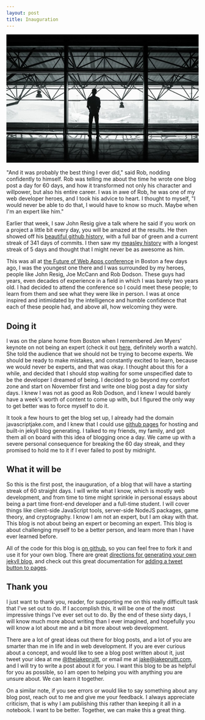 ```yaml
---
layout: post
title: Inauguration
---
```


![](/images/4fjHtYHdRlSemICxjjBu_IMG_8424.jpg)

"And it was probably the best thing I ever did," said Rob, nodding confidently to himself. Rob was telling me about the time he wrote one blog post a day for 60 days, and how it transformed not only his character and willpower, but also his entire career.  I was in awe of Rob, he was one of my web developer heroes, and I took his advice to heart.  I thought to myself, "I would never be able to do that, I would have to know so much.  Maybe when I'm an expert like him."

Earlier that week, I saw John Resig give a talk where he said if you work on a project a little bit every day, you will be amazed at the results. He then showed off his [beautiful github history](https://github.com/jeresig), with a full bar of green and a current streak of 341 days of commits.  I then saw my [measley history](https://github.com/jrpruit1) with a longest streak of 5 days and thought that I might never be as awesome as him.

This was all at [the Future of Web Apps conference](https://futureofwebapps.com/boston-2014/) in Boston a few days ago, I was the youngest one there and I was surrounded by my heroes, people like John Resig, Joe McCann and Rob Dodson. These guys had years, even decades of experience in a field in which  I was barely two years old. I had decided to attend the conference so I could meet these people; to learn from them and see what they were like in person. I was at once inspired and intimidated by the intelligence and humble confidence that each of these people had, and above all, how welcoming they were.

## Doing it

I was on the plane home from Boston when I remembered Jen Myers' keynote on not being an expert (check it out [here](http://vimeo.com/103375620), definitely worth a watch). She told the audience that we should not be trying to become experts. We should be ready to make mistakes, and constantly excited to learn, because we would never be experts, and that was okay. I thought about this for a while, and decided that I should stop waiting for some unspecified date to be the developer I dreamed of being. I decided to go beyond my comfort zone and start on November first and write one blog post a day for sixty days. I knew I was not as good as Rob Dodson, and I knew I would barely have a week's worth of content to come up with, but I figured the only way to get better was to force myself to do it.

It took a few hours to get the blog set up, I already had the domain javascriptjake.com, and I knew that I could use [github pages](https://pages.github.com/) for hosting and built-in jekyll blog generating. I talked to my friends, my family, and got them all on board with this idea of blogging once a day.  We came up with a severe personal consequence for breaking the 60 day streak, and they promised to hold me to it if I ever failed to post by midnight.

## What it will be

So this is the first post, the inauguration, of a blog that will have a starting streak of 60 straight days. I will write what I know, which is mostly web development, and from time to time might sprinkle in personal essays about being a part time front-end developer and a full-time student. I will cover things like client-side JavaScript tools, server-side NodeJS packages, game theory, and cryptography. I know I am not an expert, but I am okay with that. This blog is not about being an expert or becoming an expert. This blog is about challenging myself to be a better person, and learn more than I have ever learned before.

All of the code for this blog is [on github](https://github.com/jrpruit1/jrpruit1.github.io), so you can feel free to fork it and use it for your own blog. There are great [directions for generating your own jekyll blog](https://help.github.com/articles/using-jekyll-with-pages/), and check out this great documentation for [adding a tweet button to pages](https://dev.twitter.com/web/tweet-button).

## Thank you

I just want to thank you, reader, for supporting me on this really difficult task that I've set out to do. If I accomplish this, it will be one of the most impressive things I've ever set out to do. By the end of these sixty days, I will know much more about writing than I ever imagined, and hopefully you will know a lot about me and a bit more about web development.

There are a lot of great ideas out there for blog posts, and a lot of you are smarter than me in life and in web development. If you are ever curious about a concept, and would like to see a blog post written about it, just tweet your idea at me [@thejakepruitt](https://twitter.com/thejakepruitt), or email me at [jake@jakepruitt.com](mailto:jake@jakepruitt.com), and I will try to write a post about it for you. I want this blog to be as helpful for you as possible, so I am open to helping you with anything you are unsure about.  We can learn it together.

On a similar note, if you see errors or would like to say something about any blog post, reach out to me and give me your feedback. I always appreciate criticism, that is why I am publishing this rather than keeping it all in a notebook. I want to be better. Together, we can make this a great thing.